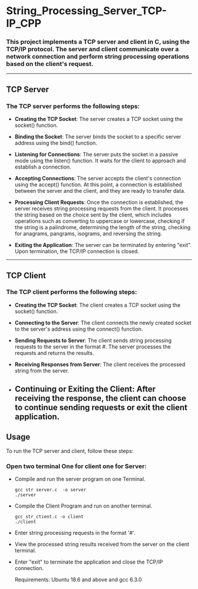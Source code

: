 # String_Processing_Server_TCP-IP_CPP
### This project implements a TCP server and client in C, using the TCP/IP protocol. The server and client communicate over a network connection and perform string processing operations based on the client's request.
-------------
## TCP Server
### The TCP server performs the following steps:

+ **Creating the TCP Socket**: The server creates a TCP socket using the socket() function.

+ **Binding the Socket**: The server binds the socket to a specific server address using the bind() function.

+ **Listening for Connections**: The server puts the socket in a passive mode using the listen() function. It waits for the client to approach and establish a connection.

+ **Accepting Connections**: The server accepts the client's connection using the accept() function. At this point, a connection is established between the server and the client, and they are ready to transfer data.

+ **Processing Client Requests**: Once the connection is established, the server receives string processing requests from the client. It processes the string based on the choice sent by the client, which includes operations such as converting to uppercase or lowercase, checking if the string is a palindrome, determining the length of the string, checking for anagrams, pangrams, isograms, and reversing the string.

+ **Exiting the Application**: The server can be terminated by entering "exit". Upon termination, the TCP/IP connection is closed.
-------------
## TCP Client
### The TCP client performs the following steps:

+ **Creating the TCP Socket**: The client creates a TCP socket using the socket() function.

+ **Connecting to the Server**: The client connects the newly created socket to the server's address using the connect() function.

+ **Sending Requests to Server**: The client sends string processing requests to the server in the format <choice>#<string>. The server processes the requests and returns the results.

+ **Receiving Responses from Server**: The client receives the processed string from the server.

+ **Continuing or Exiting the Client**: After receiving the response, the client can choose to continue sending requests or exit the client application.
  --------------
## Usage
To run the TCP server and client, follow these steps:
### Open two terminal One for client one for Server:
+ Compile and run the server program on one Terminal.
  ```
  gcc str server.c  -o server
  ./server
  ```

+ Compile the Client Program and run on another terminal.
  ```
  gcc str_ctient.c -o client
  ./client
  ```

+ Enter string processing requests in the format '<choice>#<string>'.

+ View the processed string results received from the server on the client terminal.

+ Enter "exit" to terminate the application and close the TCP/IP connection.
  
  Requirements:
  Ubuntu 18.6 and above and gcc 6.3.0
  
